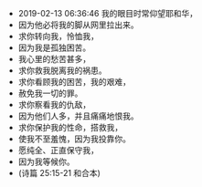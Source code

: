 - 2019-02-13 06:36:46 我的眼目时常仰望耶和华，
- 因为他必将我的脚从网里拉出来。
- 求你转向我，怜恤我，
- 因为我是孤独困苦。
- 我心里的愁苦甚多，
- 求你救我脱离我的祸患。
- 求你看顾我的困苦，我的艰难，
- 赦免我一切的罪。
- 求你察看我的仇敌，
- 因为他们人多，并且痛痛地恨我。
- 求你保护我的性命，搭救我，
- 使我不至羞愧，因为我投靠你。
- 愿纯全、正直保守我，
- 因为我等候你。
- (诗篇 25:15-21 和合本)
